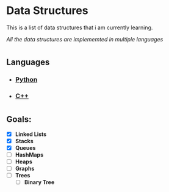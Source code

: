 # Data Structures
This is a list of data structures that i am currently learning.

*All the data structures are implememted in multiple languages*

#

## Languages

* ### **[Python](/Python/)**
* ### **[C++](/CPP)**

#

## Goals: 
- [X] **Linked Lists**
- [X] **Stacks**
- [X] **Queues**
- [ ] **HashMaps**
- [ ] **Heaps**
- [ ] **Graphs**
- [ ] **Trees**
  - [ ] **Binary Tree**
